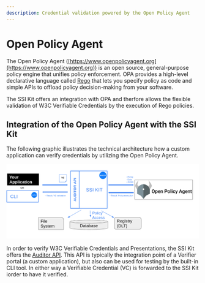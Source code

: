 ```yaml
---
description: Credential validation powered by the Open Policy Agent
---
```


# Open Policy Agent

The Open Policy Agent ([https://www.openpolicyagent.org](https://www.openpolicyagent.org)) is an open source, general-purpose policy engine that unifies policy enforcement. OPA provides a high-level declarative language called [Rego](https://www.openpolicyagent.org/docs/latest/#rego) that lets you specify policy as code and simple APIs to offload policy decision-making from your software.&#x20;

The SSI Kit offers an integration with OPA and therfore allows the flexible validation of W3C Verifiable Credentials by the execution of Rego policies.

## Integration of the Open Policy Agent with the SSI Kit

The following graphic illustrates the technical architecture how a custom application can verify credentials by utilizing the Open Policy Agent.

![SSI Kit and the Open Policy Agent](<../../.gitbook/assets/opa (1).png>)

In order to verify W3C Verifiable Credentials and Presentations, the SSI Kit offers the [Auditor API](https://auditor.ssikit.walt.id/). This API is typically the integration point of a Verifier portal (a custom application), but also can be used for testing by the built-in CLI tool. In either way a Verifiable Credential (VC) is forwarded to the SSI Kit iorder to have it verified.
